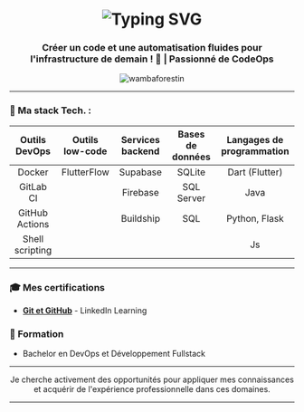 <h1 align="center">
  <img src="https://readme-typing-svg.herokuapp.com?font=Fira+Code&pause=1000&color=36BCF7&center=true&vCenter=true&width=435&lines=Hi+%F0%9F%91%8B%2C+I'm+Wamba+Forestin;Welcome+to+my+GitHub+profile!" alt="Typing SVG" />
</h1>

<h3 align="center"> 
Créer un code et une automatisation fluides pour l'infrastructure de demain ! 🚀 | Passionné de CodeOps </h3>

<p align="center">
  <img src="https://komarev.com/ghpvc/?username=wambaforestin&label=Profile%20views&color=0e75b6&style=flat" alt="wambaforestin" />
</p>

---

### 🔭 Ma stack Tech. :

<div align="center">

| **Outils DevOps** | **Outils low-code** | **Services backend** | **Bases de données** | **Langages de programmation** |
|:-----------------:|:-------------------:|:---------------------:|:--------------------:|:------------------------------:|
| Docker            | FlutterFlow         | Supabase             | SQLite              | Dart (Flutter)                 |
| GitLab CI         |                     | Firebase             | SQL Server          | Java                           |
| GitHub Actions    |                     | Buildship            | SQL                 | Python, Flask                  |
| Shell scripting   |                     |                      |                     |  Js                              |

</div>

---

### 🎓 Mes certifications
- [**Git et GitHub**](https://www.linkedin.com/learning/certificates/8603c8548629d0dcfed5f0f3a0b89cae2da6c794580c6f678f8172c7d0af349d) - LinkedIn Learning

### 🌱 Formation
- Bachelor en DevOps et Développement Fullstack

---

<p align="center">Je cherche activement des opportunités pour appliquer mes connaissances et acquérir de l'expérience professionnelle dans ces domaines.</p>

---
